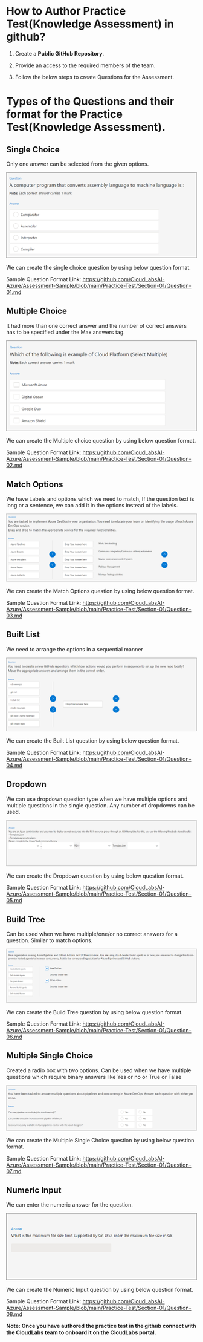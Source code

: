 # How to Author Practice Test(Knowledge Assessment) in github?

1. Create a **Public GitHub Repository**.

2. Provide an access to the required members of the team.

3. Follow the below steps to create Questions for the Assessment.
   
# Types of the Questions and their format for the Practice Test(Knowledge Assessment).

## Single Choice
 Only one answer can be selected from the given options.

 ![](./images/ptq7.png)

We can create the single choice question by using below question format.

 Sample Question Format Link: https://github.com/CloudLabsAI-Azure/Assessment-Sample/blob/main/Practice-Test/Section-01/Question-01.md


 ## Multiple Choice
   It had more than one correct answer and the number of correct answers has to be specified under the Max answers tag.

  ![](./images/ptq4.png)


We can create the Multiple choice question by using below question format.

 Sample Question Format Link: https://github.com/CloudLabsAI-Azure/Assessment-Sample/blob/main/Practice-Test/Section-01/Question-02.md

## Match Options
  We have Labels and options which we need to match, If the question text is long or a sentence, we can add it in the options instead of the labels.

  ![](./images/ptq2.png)


   We can create the Match Options question by using below question format.

 Sample Question Format Link: https://github.com/CloudLabsAI-Azure/Assessment-Sample/blob/main/Practice-Test/Section-01/Question-03.md

 ## Built List
  We need to arrange the options in a sequential manner

  ![](./images/ptq3.png)

  
  We can create the Built List question by using below question format.

 Sample Question Format Link: https://github.com/CloudLabsAI-Azure/Assessment-Sample/blob/main/Practice-Test/Section-01/Question-04.md

 ## Dropdown
  We can use dropdown question type when we have multiple options and multiple questions in the single question. Any number of dropdowns can be used.

  ![](./images/ptq6.png)

   We can create the Dropdown question by using below question format.

  Sample Question Format Link: https://github.com/CloudLabsAI-Azure/Assessment-Sample/blob/main/Practice-Test/Section-01/Question-05.md

## Build Tree
 Can be used when we have multiple/one/or no correct answers for a question. Similar to match options.

![](./images/ptq8.png)

We can create the Build Tree question by using below question format.

Sample Question Format Link: https://github.com/CloudLabsAI-Azure/Assessment-Sample/blob/main/Practice-Test/Section-01/Question-06.md

## Multiple Single Choice

Created a radio box with two options. Can be used when we have multiple questions which require binary answers like Yes or no or True or False

![](./images/ptq1.png)

We can create the Multiple Single Choice question by using below question format.

Sample Question Format Link: https://github.com/CloudLabsAI-Azure/Assessment-Sample/blob/main/Practice-Test/Section-01/Question-07.md

##  Numeric Input

We can enter the numeric answer for the question.

![](./images/ptq5.png)

We can create the Numeric Input question by using below question format.

Sample Question Format Link: https://github.com/CloudLabsAI-Azure/Assessment-Sample/blob/main/Practice-Test/Section-01/Question-08.md

**Note: Once you have authored the practice test in the github connect with the CloudLabs team to onboard it on the CloudLabs portal.**






